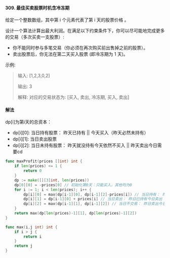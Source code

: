 #### 309. 最佳买卖股票时机含冷冻期

给定一个整数数组，其中第 i 个元素代表了第 i 天的股票价格 。​

设计一个算法计算出最大利润。在满足以下约束条件下，你可以尽可能地完成更多的交易（多次买卖一支股票）:

- 你不能同时参与多笔交易（你必须在再次购买前出售掉之前的股票）。
- 卖出股票后，你无法在第二天买入股票 (即冷冻期为 1 天)。


示例:

> 输入: [1,2,3,0,2]
>
> 输出: 3
> 
> 解释: 对应的交易状态为: [买入, 卖出, 冷冻期, 买入, 卖出]


#### 解法

dp[i]为第i天的总资本：

- dp[i][0]: 当日持有股票： 昨天已持有 || 今天买入（昨天必然未持有）
- dp[i][1]: 当日卖出股票
- dp[i][2]: 当日未持有股票： 昨天就没持有今天依然不买入 || 昨天卖出今日需要cd

```go
func maxProfit(prices []int) int {
	if len(prices) <= 1 {
		return 0
	}
	dp := make([][3]int, len(prices))
	dp[0][0] = -prices[0] // 初始化第0天：只能买入，其他均为0
	for i := 1; i < len(prices); i++ {
		dp[i][0] = max(dp[i-1][0], dp[i-1][2]-prices[i]) // 当日持有： 昨日已持有 || 昨日未持有今日卖出
		dp[i][1] = dp[i-1][0] + prices[i] // 当日卖出： 昨日已持有今日卖出
		dp[i][2] = max(dp[i-1][1], dp[i-1][2]) // 当日不交易： 昨日卖出今日CD || 昨日没交易今天依然不交易
	}
	return max(dp[len(prices)-1][1], dp[len(prices)-1][2])
}

func max(i,j int) int {
	if i > j {
		return i
	}
	return j
}

```